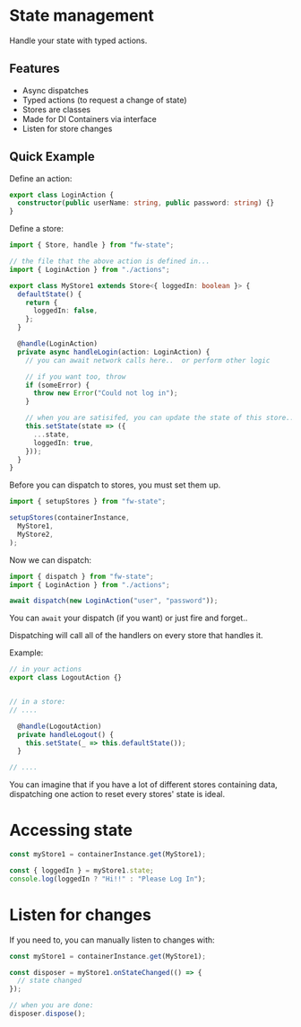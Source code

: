 # State management

Handle your state with typed actions.

## Features

- Async dispatches
- Typed actions (to request a change of state)
- Stores are classes
- Made for DI Containers via interface
- Listen for store changes

## Quick Example
Define an action:

```typescript
export class LoginAction {
  constructor(public userName: string, public password: string) {}
}
```

Define a store:

```typescript
import { Store, handle } from "fw-state";

// the file that the above action is defined in...
import { LoginAction } from "./actions"; 

export class MyStore1 extends Store<{ loggedIn: boolean }> {
  defaultState() {
    return {
      loggedIn: false,
    };
  }

  @handle(LoginAction)
  private async handleLogin(action: LoginAction) {
    // you can await network calls here..  or perform other logic

    // if you want too, throw
    if (someError) {
      throw new Error("Could not log in");
    }

    // when you are satisifed, you can update the state of this store..
    this.setState(state => ({
      ...state,
      loggedIn: true,
    }));
  }
}
```

Before you can dispatch to stores, you must set them up.

```typescript
import { setupStores } from "fw-state";

setupStores(containerInstance,
  MyStore1,
  MyStore2,
);
```

Now we can dispatch:

```typescript
import { dispatch } from "fw-state";
import { LoginAction } from "./actions";

await dispatch(new LoginAction("user", "password"));
```

You can `await` your dispatch (if you want) or just fire and forget..

Dispatching will call all of the handlers on every store that handles it.

Example:

```typescript
// in your actions
export class LogoutAction {}


// in a store:
// ....

  @handle(LogoutAction)
  private handleLogout() {
    this.setState(_ => this.defaultState());
  }

// ....
```

You can imagine that if you have a lot of different stores containing data, dispatching one action to reset every stores' state is ideal.

# Accessing state

```typescript
const myStore1 = containerInstance.get(MyStore1);

const { loggedIn } = myStore1.state;
console.log(loggedIn ? "Hi!!" : "Please Log In");
```

# Listen for changes

If you need to, you can manually listen to changes with:

```typescript
const myStore1 = containerInstance.get(MyStore1);

const disposer = myStore1.onStateChanged(() => {
  // state changed
});

// when you are done:
disposer.dispose();
```